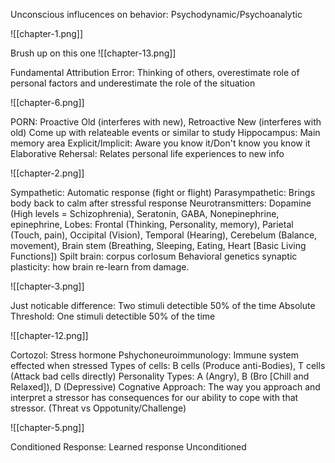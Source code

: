 Unconscious influcences on behavior: Psychodynamic/Psychoanalytic

![[chapter-1.png]]

Brush up on this one
![[chapter-13.png]]

Fundamental Attribution Error: Thinking of others, overestimate role of personal factors and underestimate the role of the situation

![[chapter-6.png]]

PORN: Proactive Old (interferes with new), Retroactive New (interferes with old)
Come up with relateable events or similar to study
Hippocampus: Main memory area
Explicit/Implicit: Aware you know it/Don't know you know it
Elaborative Rehersal: Relates personal life experiences to new info

![[chapter-2.png]]

Sympathetic: Automatic response (fight or flight)
Parasympathetic: Brings body back to calm after stressful response
Neurotransmitters: Dopamine (High levels = Schizophrenia), Seratonin, GABA, Nonepinephrine, epinephrine, 
Lobes: Frontal (Thinking, Personality, memory), Parietal (Touch, pain), Occipital (Vision), Temporal (Hearing), Cerebelum (Balance, movement), Brain stem (Breathing, Sleeping, Eating, Heart \[Basic Living Functions\])
Spilt brain: corpus corlosum
Behavioral genetics
synaptic plasticity: how brain re-learn from damage.

![[chapter-3.png]]

Just noticable difference: Two stimuli detectible 50% of the time
Absolute Threshold: One stimuli detectible 50% of the time

![[chapter-12.png]]

Cortozol: Stress hormone
Pshychoneuroimmunology: Immune system effected when stressed
Types of cells: B cells (Produce anti-Bodies), T cells (Attack bad cells directly)
Personality Types: A (Angry), B (Bro \[Chill and Relaxed\]), D (Depressive)
Cognative Approach: The way you approach and interpret a stressor has consequences for our ability to cope with that stressor. (Threat vs Oppotunity/Challenge)

![[chapter-5.png]]

Conditioned Response: Learned response
Unconditioned 